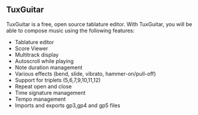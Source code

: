 ﻿## TuxGuitar

TuxGuitar is a free, open source tablature editor. With TuxGuitar, you will be able to compose music using the following features:

* Tablature editor
* Score Viewer
* Multitrack display
* Autoscroll while playing
* Note duration management
* Various effects (bend, slide, vibrato, hammer-on/pull-off)
* Support for triplets (5,6,7,9,10,11,12)
* Repeat open and close
* Time signature management
* Tempo management
* Imports and exports gp3,gp4 and gp5 files
